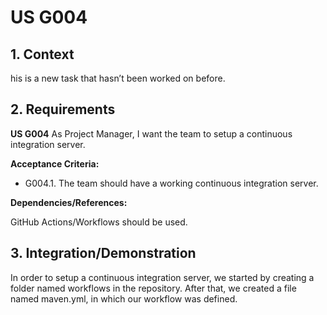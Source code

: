 # US G004

## 1. Context

his is a new task that hasn’t been worked on before.

## 2. Requirements

**US G004**  As Project Manager, I want the team to setup a continuous integration server.

**Acceptance Criteria:**

- G004.1. The team should have a working continuous integration server.

**Dependencies/References:**

GitHub Actions/Workflows should be used.


## 3. Integration/Demonstration

In order to setup a continuous integration server, we started by creating a folder named workflows in the repository. 
After that, we created a file named maven.yml, in which our workflow was defined.

